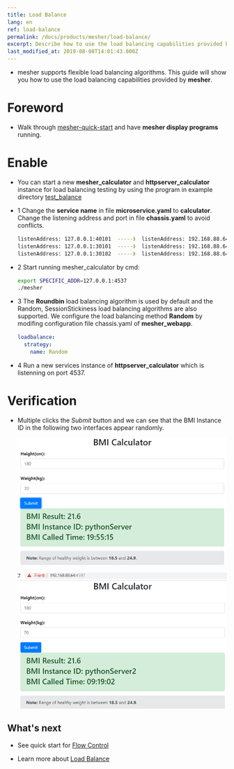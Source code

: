 ```yaml
---
title: Load Balance
lang: en
ref: load-balance
permalink: /docs/products/mesher/load-balance/
excerpt: Describe how to use the load balancing capabilities provided by mesher
last_modified_at: 2019-08-08T14:01:43.000Z
---
```


- mesher supports flexible load balancing algorithms. This guide will show you how to use the load balancing capabilities provided by **mesher**.

# Foreword

- Walk through [mesher-quick-start](/docs/products/mesher/quick-start/) and have **mesher display programs** running.

# Enable

- You can start a new **mesher_calculator** and **httpserver_calculator** instance for load balancing testing by using the program in example directory [test_balance](https://github.com/apache/servicecomb-mesher/tree/master/examples/quick_start/test_balance)

- 1 Change the **service name** in file **microservice.yaml** to **calculator**. Change the listening address and port in file **chassis.yaml** to avoid conflicts.

  ```bash
  listenAddress: 127.0.0.1:40101  -----》  listenAddress: 192.168.88.64:40102
  listenAddress: 127.0.0.1:30101  -----》  listenAddress: 192.168.88.64:30108
  listenAddress: 127.0.0.1:30102  -----》  listenAddress: 192.168.88.64:30109
  ```

- 2 Start running mesher_calculator by cmd:

  ```bash
  export SPECIFIC_ADDR=127.0.0.1:4537
  ./mesher
  ```

- 3 The **Roundbin** load balancing algorithm is used by default and the Random, SessionStickiness load balancing algorithms are also supported. We configure the load balancing method **Random** by modifing configuration file chassis.yaml of **mesher_webapp**.

  ```yaml
  loadbalance:
    strategy:
      name: Random
  ```

- 4 Run a new services instance of **httpserver_calculator** which is listenning on port 4537.

# Verification

- Multiple clicks the _Submit_ button and we can see that the BMI Instance ID in the following two interfaces appear randomly.

  ![mesher-test-httppy1](/assets/images/mesher/mesher-testpythonhttp.png)<br>

  ![mesher-test-httppy2](/assets/images/mesher/mesher-testpythonhttp2.png)

## What's next

- See quick start for [Flow Control](/docs/products/mesher/flow-control/)

- Learn more about [Load Balance](/docs/users/service-configurations/#load-balancing-policy)
